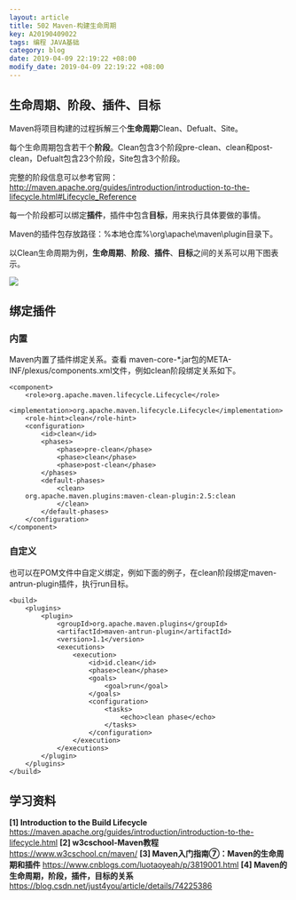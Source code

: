 ```yaml
---
layout: article
title: 502 Maven-构建生命周期
key: A20190409022
tags: 编程 JAVA基础
category: blog
date: 2019-04-09 22:19:22 +08:00
modify_date: 2019-04-09 22:19:22 +08:00
---
```


## 生命周期、阶段、插件、目标

Maven将项目构建的过程拆解三个**生命周期**Clean、Defualt、Site。

每个生命周期包含若干个**阶段**。Clean包含3个阶段pre-clean、clean和post-clean，Defualt包含23个阶段，Site包含3个阶段。

<!--more-->

完整的阶段信息可以参考官网：http://maven.apache.org/guides/introduction/introduction-to-the-lifecycle.html#Lifecycle_Reference

每一个阶段都可以绑定**插件**，插件中包含**目标**，用来执行具体要做的事情。

Maven的插件包存放路径：%本地仓库%\org\apache\maven\plugin目录下。

以Clean生命周期为例，**生命周期**、**阶段**、**插件**、**目标**之间的关系可以用下图表示。

![](https://wangtao-1256981172.cos.ap-guangzhou.myqcloud.com/15528226238253/%E5%B1%8F%E5%B9%95%E5%BF%AB%E7%85%A7%202019-03-17%20%E4%B8%8B%E5%8D%889.05.05.png)

## 绑定插件

### 内置

Maven内置了插件绑定关系。查看 maven-core-*.jar包的META-INF/plexus/components.xml文件，例如clean阶段绑定关系如下。

```
<component>
    <role>org.apache.maven.lifecycle.Lifecycle</role>
    <implementation>org.apache.maven.lifecycle.Lifecycle</implementation>
    <role-hint>clean</role-hint>
    <configuration>
        <id>clean</id>
        <phases>
            <phase>pre-clean</phase>
            <phase>clean</phase>
            <phase>post-clean</phase>
        </phases>
        <default-phases>
            <clean>
    org.apache.maven.plugins:maven-clean-plugin:2.5:clean
            </clean>
        </default-phases>
    </configuration>
</component>
```

### 自定义

也可以在POM文件中自定义绑定，例如下面的例子，在clean阶段绑定maven-antrun-plugin插件，执行run目标。

```
<build>
    <plugins>
        <plugin>
            <groupId>org.apache.maven.plugins</groupId>
            <artifactId>maven-antrun-plugin</artifactId>
            <version>1.1</version>
            <executions>
                <execution>
                    <id>id.clean</id>
                    <phase>clean</phase>
                    <goals>
                        <goal>run</goal>
                    </goals>
                    <configuration>
                        <tasks>
                            <echo>clean phase</echo>
                        </tasks>
                    </configuration>
                </execution>
            </executions>
        </plugin>
    </plugins>
</build>
```


## 学习资料

**[1] Introduction to the Build Lifecycle**
https://maven.apache.org/guides/introduction/introduction-to-the-lifecycle.html
**[2] w3cschool-Maven教程**
https://www.w3cschool.cn/maven/
**[3] Maven入门指南⑦：Maven的生命周期和插件**
https://www.cnblogs.com/luotaoyeah/p/3819001.html
**[4] Maven的生命周期，阶段，插件，目标的关系**
https://blog.csdn.net/just4you/article/details/74225386


